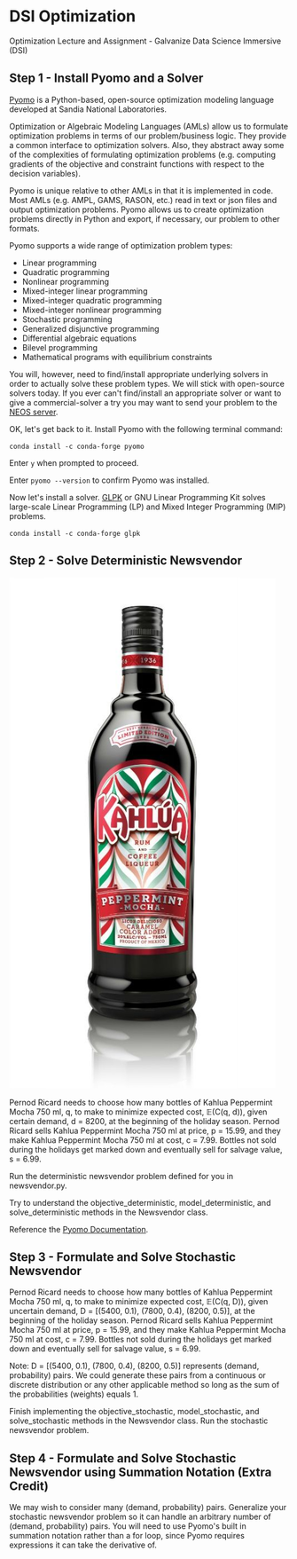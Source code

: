 # DSI Optimization
Optimization Lecture and Assignment - Galvanize Data Science Immersive (DSI)

## Step 1 - Install Pyomo and a Solver
[Pyomo](http://www.pyomo.org/) is a Python-based, open-source optimization modeling language developed at Sandia National Laboratories.

Optimization or Algebraic Modeling Languages (AMLs) allow us to formulate optimization problems in terms of our problem/business logic.  They provide a common interface to optimization solvers.  Also, they abstract away some of the complexities of formulating optimization problems (e.g. computing gradients of the objective and constraint functions with respect to the decision variables).

Pyomo is unique relative to other AMLs in that it is implemented in code.  Most AMLs (e.g. AMPL, GAMS, RASON, etc.) read in text or json files and output optimization problems.  Pyomo allows us to create optimization problems directly in Python and export, if necessary, our problem to other formats.

Pyomo supports a wide range of optimization problem types:

* Linear programming
* Quadratic programming
* Nonlinear programming
* Mixed-integer linear programming
* Mixed-integer quadratic programming
* Mixed-integer nonlinear programming
* Stochastic programming
* Generalized disjunctive programming
* Differential algebraic equations
* Bilevel programming
* Mathematical programs with equilibrium constraints

You will, however, need to find/install appropriate underlying solvers in order to actually solve these problem types. We will stick with open-source solvers today. If you ever can't find/install an appropriate solver or want to give a commercial-solver a try you may want to send your problem to the [NEOS server](https://neos-server.org/neos/).

OK, let's get back to it. Install Pyomo with the following terminal command:

```
conda install -c conda-forge pyomo
```

Enter ```y``` when prompted to proceed.

Enter ```pyomo --version``` to confirm Pyomo was installed.

Now let's install a solver. [GLPK](https://www.gnu.org/software/glpk/) or GNU Linear Programming Kit solves large-scale Linear Programming (LP) and Mixed Integer Programming (MIP) problems.

```
conda install -c conda-forge glpk
```

## Step 2 - Solve Deterministic Newsvendor

![](img/kahlua-peppermint-mocha.jpg)

Pernod Ricard needs to choose how many bottles of Kahlua Peppermint Mocha 750 ml, q, to make to minimize expected cost, 𝔼(C(q, d)), given certain demand, d = 8200, at the beginning of the holiday season.  Pernod Ricard sells Kahlua Peppermint Mocha 750 ml at price, p = 15.99, and they make Kahlua Peppermint Mocha 750 ml at cost, c = 7.99.  Bottles not sold during the holidays get marked down and eventually sell for salvage value, s = 6.99.

Run the deterministic newsvendor problem defined for you in newsvendor.py.

Try to understand the objective_deterministic, model_deterministic, and solve_deterministic methods in the Newsvendor class. 

Reference the [Pyomo Documentation](http://www.pyomo.org/documentation/).

## Step 3 - Formulate and Solve Stochastic Newsvendor

Pernod Ricard needs to choose how many bottles of Kahlua Peppermint Mocha 750 ml, q, to make to minimize expected cost, 𝔼(C(q, D)), given uncertain demand, D = [(5400, 0.1), (7800, 0.4), (8200, 0.5)], at the beginning of the holiday season.  Pernod Ricard sells Kahlua Peppermint Mocha 750 ml at price, p = 15.99, and they make Kahlua Peppermint Mocha 750 ml at cost, c = 7.99.  Bottles not sold during the holidays get marked down and eventually sell for salvage value, s = 6.99.

Note: D = [(5400, 0.1), (7800, 0.4), (8200, 0.5)] represents (demand, probability) pairs. We could generate these pairs from a continuous or discrete distribution or any other applicable method so long as the sum of the probabilities (weights) equals 1.   

Finish implementing the objective_stochastic, model_stochastic, and solve_stochastic methods in the Newsvendor class.  Run the stochastic newsvendor problem.

## Step 4 - Formulate and Solve Stochastic Newsvendor using Summation Notation (Extra Credit)

We may wish to consider many (demand, probability) pairs. Generalize your stochastic newsvendor problem so it can handle an arbitrary number of (demand, probability) pairs. You will need to use Pyomo's built in summation notation rather than a for loop, since Pyomo requires expressions it can take the derivative of. 



